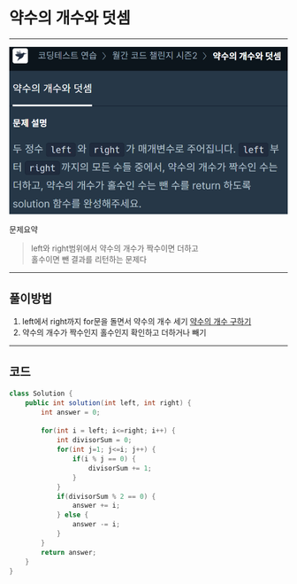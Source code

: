 # 약수의 개수와 덧셈
***
![](assets/markdown-img-paste-20220120174722593.png)

문제요약
>left와 right범위에서 약수의 개수가 짝수이면 더하고  
>홀수이면 뺀 결과를 리턴하는 문제다
***

## 풀이방법
1. left에서 right까지 for문을 돌면서 약수의 개수 세기
[약수의 개수 구하기](https://github.com/abhidhamma-java/TIL/blob/main/알고리즘/유형/수학/약수의_개수_구하기.md)
2. 약수의 개수가 짝수인지 홀수인지 확인하고 더하거나 빼기

***

## 코드

```java
class Solution {
    public int solution(int left, int right) {
        int answer = 0;
        
        for(int i = left; i<=right; i++) {
            int divisorSum = 0;
            for(int j=1; j<=i; j++) {
                if(i % j == 0) {
                    divisorSum += 1;
                }
            }
            if(divisorSum % 2 == 0) {
                answer += i;
            } else {
                answer -= i;
            }
        }
        return answer;
    }
}
```